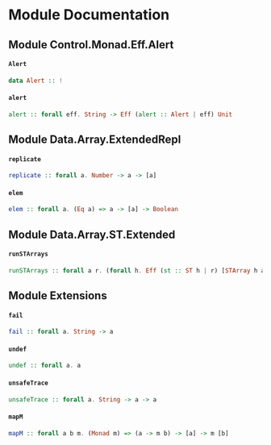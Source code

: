 # Module Documentation

## Module Control.Monad.Eff.Alert

#### `Alert`

``` purescript
data Alert :: !
```


#### `alert`

``` purescript
alert :: forall eff. String -> Eff (alert :: Alert | eff) Unit
```



## Module Data.Array.ExtendedRepl

#### `replicate`

``` purescript
replicate :: forall a. Number -> a -> [a]
```

#### `elem`

``` purescript
elem :: forall a. (Eq a) => a -> [a] -> Boolean
```


## Module Data.Array.ST.Extended

#### `runSTArrays`

``` purescript
runSTArrays :: forall a r. (forall h. Eff (st :: ST h | r) [STArray h a]) -> Eff r [[a]]
```



## Module Extensions

#### `fail`

``` purescript
fail :: forall a. String -> a
```


#### `undef`

``` purescript
undef :: forall a. a
```


#### `unsafeTrace`

``` purescript
unsafeTrace :: forall a. String -> a -> a
```


#### `mapM`

``` purescript
mapM :: forall a b m. (Monad m) => (a -> m b) -> [a] -> m [b]
```